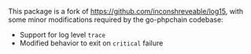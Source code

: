 This package is a fork of https://github.com/inconshreveable/log15, with some
minor modifications required by the go-phpchain codebase:

 * Support for log level `trace`
 * Modified behavior to exit on `critical` failure
